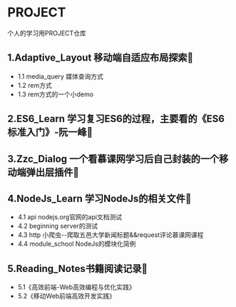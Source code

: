 # PROJECT
个人的学习用PROJECT仓库

## 1.Adaptive_Layout 移动端自适应布局探索:clap:

  * 1.1 media_query 媒体查询方式
  * 1.2 rem方式
  * 1.3 rem方式的一个小demo
  
## 2.ES6_Learn 学习复习ES6的过程，主要看的《ES6标准入门》-阮一峰:clap:

## 3.Zzc_Dialog 一个看慕课网学习后自己封装的一个移动端弹出层插件:clap:

## 4.NodeJs_Learn 学习NodeJs的相关文件:clap:

  * 4.1 api nodejs.org官网的api文档测试
  * 4.2 beginning server的测试
  * 4.3 http 小爬虫--爬取五邑大学新闻标题&&request评论慕课网课程
  * 4.4 module_school NodeJs的模块化简例
  
## 5.Reading_Notes书籍阅读记录:clap:
  * 5.1《高效前端-Web高效编程与优化实践》
  * 5.2《移动Web前端高效开发实践》
